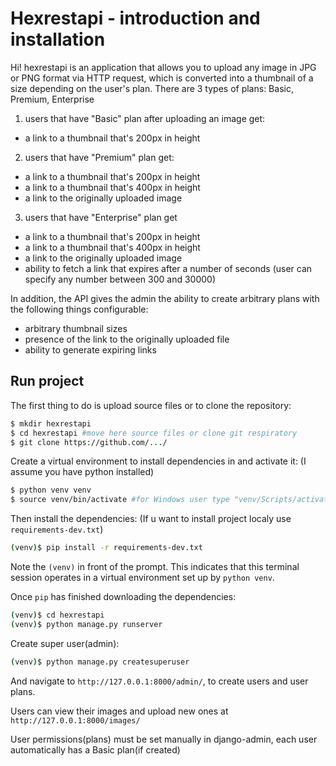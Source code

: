 # Hexrestapi - introduction and installation 

Hi! 
hexrestapi is an application that allows you to upload any image in JPG or PNG format via HTTP request, which is converted into a thumbnail of a size depending on the user's plan. There are 3 types of plans: Basic, Premium, Enterprise 

1. users that have "Basic" plan after uploading an image get: 
- a link to a thumbnail that's 200px in height

2. users that have "Premium" plan get:
- a link to a thumbnail that's 200px in height
- a link to a thumbnail that's 400px in height
- a link to the originally uploaded image

3. users that have "Enterprise" plan get
- a link to a thumbnail that's 200px in height
- a link to a thumbnail that's 400px in height
- a link to the originally uploaded image
- ability to fetch a link that expires after a number of seconds (user can specify any number between 300 and 30000)


In addition, the API gives the admin the ability to create arbitrary plans with the following things configurable:
- arbitrary thumbnail sizes
- presence of the link to the originally uploaded file
- ability to generate expiring links



## Run project

The first thing to do is upload source files or to clone the repository:

```sh
$ mkdir hexrestapi
$ cd hexrestapi #move here source files or clone git respiratory
$ git clone https://github.com/.../ 
```

Create a virtual environment to install dependencies in and activate it:
(I assume you have python installed)

```sh
$ python venv venv
$ source venv/bin/activate #for Windows user type "venv/Scripts/activate
```

Then install the dependencies:
(If u want to install project localy use `requirements-dev.txt`)

```sh
(venv)$ pip install -r requirements-dev.txt
```
Note the `(venv)` in front of the prompt. This indicates that this terminal
session operates in a virtual environment set up by `python venv`.

Once `pip` has finished downloading the dependencies:
```sh
(venv)$ cd hexrestapi
(venv)$ python manage.py runserver
```
Create super user(admin):
```sh
(venv)$ python manage.py createsuperuser
```

And navigate to `http://127.0.0.1:8000/admin/`, to create users and user plans.

Users can view their images and upload new ones at `http://127.0.0.1:8000/images/`

User permissions(plans) must be set manually in django-admin, each user automatically has a Basic plan(if created)
